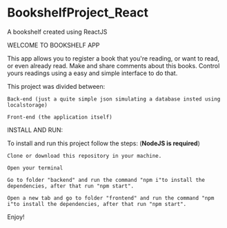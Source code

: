 # BookshelfProject_React
A bookshelf created using ReactJS

WELCOME TO BOOKSHELF APP

This app allows you to register a book that you're reading, or want to read, or even already read.
Make and share comments about this books. Control yours readings using a easy and simple interface to do that.

This project was divided between:


	Back-end (just a quite simple json simulating a database insted using localstorage)
	
	Front-end (the application itself)

INSTALL AND RUN:

To install and run this project follow the steps: (**NodeJS is required**)


	Clone or download this repository in your machine.
	
	Open your terminal
	
    Go to folder "backend" and run the command "npm i"to install the dependencies, after that run "npm start".
		
    Open a new tab and go to folder "frontend" and run the command "npm i"to install the dependencies, after that run "npm start".
		

Enjoy!
		
    
    
